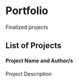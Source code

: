 # Portfolio
Finalized projects

## List of Projects
#### Project Name and Author/s
Project Description
